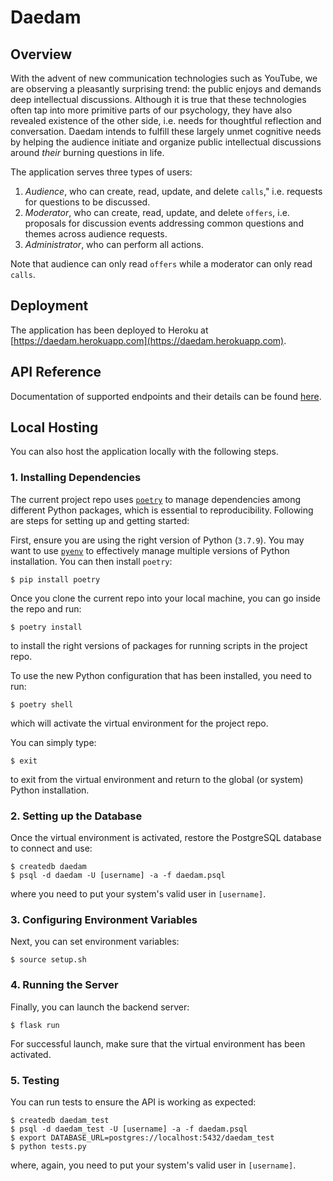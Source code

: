 # Daedam

## Overview

With the advent of new communication technologies such as YouTube, we are observing a pleasantly surprising trend: the public enjoys and demands deep intellectual discussions. Although it is true that these technologies often tap into more primitive parts of our psychology, they have also revealed existence of the other side, i.e. needs for thoughtful reflection and conversation. Daedam intends to fulfill these largely unmet cognitive needs by helping the audience initiate and organize public intellectual discussions around *their* burning questions in life.

The application serves three types of users:

1. *Audience*, who can create, read, update, and delete `calls`," i.e. requests for questions to be discussed.
2. *Moderator*, who can create, read, update, and delete `offers`, i.e. proposals for discussion events addressing common questions and themes across audience requests.
3. *Administrator*, who can perform all actions.

Note that audience can only read `offers` while a moderator can only read `calls`.

## Deployment

The application has been deployed to Heroku at [https://daedam.herokuapp.com](https://daedam.herokuapp.com).

## API Reference

Documentation of supported endpoints and their details can be found [here](./apidoc.md).

## Local Hosting

You can also host the application locally with the following steps.

### 1. Installing Dependencies

The current project repo uses [`poetry`](https://python-poetry.org/docs/) to manage
dependencies among different Python packages, which is essential to reproducibility.
Following are steps for setting up and getting started:

First, ensure you are using the right version of Python (`3.7.9`). You may want to
use [`pyenv`](https://github.com/pyenv/pyenv) to effectively manage multiple versions
of Python installation. You can then install `poetry`:
```
$ pip install poetry
```

Once you clone the current repo into your local machine, you can go inside the repo and run:
```
$ poetry install
```
to install the right versions of packages for running scripts in the project repo.

To use the new Python configuration that has been installed, you need to run:
```
$ poetry shell
```
which will activate the virtual environment for the project repo.

You can simply type:
```
$ exit
```
to exit from the virtual environment and return to the global (or system) Python installation.

### 2. Setting up the Database

Once the virtual environment is activated, restore the PostgreSQL database to connect and use:
```
$ createdb daedam
$ psql -d daedam -U [username] -a -f daedam.psql
```
where you need to put your system's valid user in `[username]`.

### 3. Configuring Environment Variables

Next, you can set environment variables:
```
$ source setup.sh
```

### 4. Running the Server

Finally, you can launch the backend server:
```
$ flask run
```

For successful launch, make sure that the virtual environment has been activated.

### 5. Testing

You can run tests to ensure the API is working as expected:
```
$ createdb daedam_test
$ psql -d daedam_test -U [username] -a -f daedam.psql
$ export DATABASE_URL=postgres://localhost:5432/daedam_test
$ python tests.py
```
where, again, you need to put your system's valid user in `[username]`.
